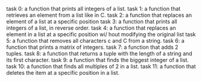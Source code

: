 task 0: a function that prints all integers of a list.
task 1: a function that retrieves an element from a list like in C.
task 2: a function that replaces an element of a list at a specific position
task 3: a function that prints all integers of a list, in reverse order.
task 4: a function that replaces an element in a list at a specific position wi/
hout modifying the original list
task 5: a function that removes all characters c and C from a string.
task 6: a function that prints a matrix of integers.
task 7: a function that adds 2 tuples.
task 8:  a function that returns a tuple with the length of a string and its first character.
task 9: a function that finds the biggest integer of a list.
task 10: a function that finds all multiples of 2 in a list.
task 11: a function that deletes the item at a specific position in a list.